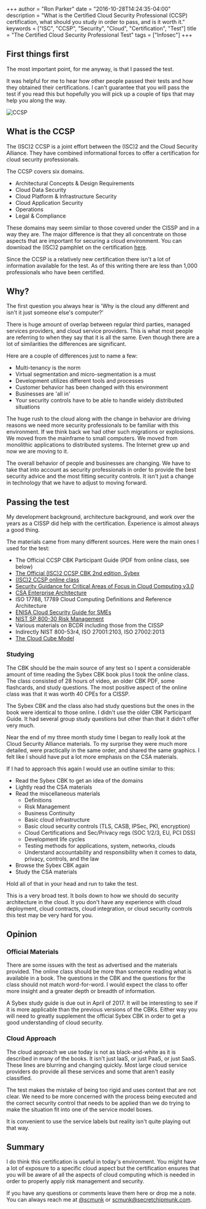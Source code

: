+++
author = "Ron Parker"
date = "2016-10-28T14:24:35-04:00"
description = "What is the Certified Cloud Security Professional (CCSP) certification, what should you study in order to pass, and is it worth it."
keywords = ["ISC", "CCSP", "Security", "Cloud", "Certification", "Test"]
title = "The Certified Cloud Security Professional Test"
tags = ["Infosec"]
+++
## First things first

The most important point, for me anyway, is that I passed the test.

It was helpful for me to hear how other people passed their tests and how they obtained their certifications. I can't guarantee that you will pass the test if you read this but hopefully you will pick up a couple of tips that may help you along the way.  

![CCSP](/images/CCSP.png)

## What is the CCSP

The (ISC)2 CCSP is a joint effort between the (ISC)2 and the Cloud Security Alliance. They have combined informational forces to offer a certification for cloud security professionals.

The CCSP covers six domains.

* Architectural Concepts & Design Requirements
* Cloud Data Security
* Cloud Platform & Infrastructure Security
* Cloud Application Security
* Operations
* Legal & Compliance

These domains may seem similar to those covered under the CISSP and in a way they are. The major difference is that they all concentrate on those aspects that are important for securing a cloud environment. You can download the (ISC)2 pamphlet on the certification [here](http://cert.isc2.org/ccsp-exam-outline-b/).

Since the CCSP is a relatively new certification there isn't a lot of information available for the test. As of this writing there are less than 1,000 professionals who have been certified.

## Why?
The first question you always hear is 'Why is the cloud any different and isn't it just someone else's computer?'

There is huge amount of overlap between regular third parties, managed services providers, and cloud service providers. This is what most people are referring to when they say that it is all the same. Even though there are a lot of similarities the differences are significant.  

Here are a couple of differences just to name a few:

* Multi-tenancy is the norm
* Virtual segmentation and micro-segmentation is a must
* Development utilizes different tools and processes
* Customer behavior has been changed with this environment
* Businesses are 'all in'
* Your security controls have to be able to handle widely distributed situations

The huge rush to the cloud along with the change in behavior are driving reasons we need more security professionals to be familiar with this environment. If we think back we had other such migrations or explosions. We moved from the mainframe to small computers. We moved from monolithic applications to distributed systems. The Internet grew up and now we are moving to it.

The overall behavior of people and businesses are changing. We have to take that into account as security professionals in order to provide the best security advice and the most fitting security controls. It isn't just a change in technology that we have to adjust to moving forward.

## Passing the test

My development background, architecture background, and work over the years as a CISSP did help with the certification. Experience is almost always a good thing.

The materials came from many different sources. Here were the main ones I used for the test:

* The Official CCSP CBK Participant Guide (PDF from online class, see below)
* [The Official (ISC)2 CCSP CBK 2nd edition, Sybex](https://www.amazon.com/Official-ISC-Guide-CCSP-CBK/dp/1119276721)
* [(ISC)2 CCSP online class](https://www.isc2.org/ccsp-training/default.aspx)
* [Security Guidance for Critical Areas of Focus in Cloud Computing v3.0](https://downloads.cloudsecurityalliance.org/assets/research/security-guidance/csaguide.v3.0.pdf)
* [CSA Enterprise Architecture](https://research.cloudsecurityalliance.org/tci/)
* ISO 17788, 17789 Cloud Computing Definitions and Reference Architecture
* [ENISA Cloud Security Guide for SMEs](https://www.enisa.europa.eu/publications/cloud-security-guide-for-smes)
* [NIST SP 800-30 Risk Management](http://nvlpubs.nist.gov/nistpubs/Legacy/SP/nistspecialpublication800-30r1.pdf)
* Various materials on BCDR including those from the CISSP
* Indirectly NIST 800-53r4, ISO 27001:2103, ISO 27002:2013
* [The Cloud Cube Model](https://collaboration.opengroup.org/jericho/cloud_cube_model_v1.0.pdf)

### Studying

The CBK should be the main source of any test so I spent a considerable amount of time reading the Sybex CBK book plus I took the online class. The class consisted of 28 hours of video, an older CBK PDF, some flashcards, and study questions. The most positive aspect of the online class was that it was worth 40 CPEs for a CISSP.

The Sybex CBK and the class also had study questions but the ones in the book were identical to those online. I didn't use the older CBK Participant Guide. It had several group study questions but other than that it didn't offer very much.

Near the end of my three month study time I began to really look at the Cloud Security Alliance materials. To my surprise they were much more detailed, were practically in the same order, and shared the same graphics. I felt like I should have put a lot more emphasis on the CSA materials.

If I had to approach this again I would use an outline similar to this:

* Read the Sybex CBK to get an idea of the domains
* Lightly read the CSA materials
* Read the miscellaneous materials
	* Definitions
	* Risk Management
	* Business Continuity
	* Basic cloud infrastructure
	* Basic cloud security controls (TLS, CASB, IPSec, PKI, encryption)
	* Cloud Certifications and Sec/Privacy regs (SOC 1/2/3, EU, PCI DSS)
	* Development life cycles
	* Testing methods for applications, system, networks, clouds
  * Understand accountability and responsibility when it comes to data, privacy, controls, and the law
* Browse the Sybex CBK again
* Study the CSA materials

Hold all of that in your head and run to take the test.

This is a very broad test. It boils down to how we should do security architecture in the cloud. It you don't have any experience with cloud deployment, cloud contracts, cloud integration, or cloud security controls this test may be very hard for you.

## Opinion

### Official Materials

There are some issues with the test as advertised and the materials provided. The online class should be more than someone reading what is available in a book. The questions in the CBK and the questions for the class should not match word-for-word. I would expect the class to offer more insight and a greater depth or breadth of information.

A Sybex study guide is due out in April of 2017. It will be interesting to see if it is more applicable than the previous versions of the CBKs. Either way you will need to greatly supplement the official Sybex CBK in order to get a good understanding of cloud security.

### Cloud Approach

The cloud approach we use today is not as black-and-white as it is described in many of the books. It isn't just IaaS, or just PaaS, or just SaaS. These lines are blurring and changing quickly. Most large cloud service providers do provide all these services and some that aren't easily classified.

The test makes the mistake of being too rigid and uses context that are not clear. We need to be more concerned with the process being executed and the correct security control that needs to be applied than we do trying to make the situation fit into one of the service model boxes.

It is convenient to use the service labels but reality isn't quite playing out that way.  

## Summary

I do think this certification is useful in today's environment. You might have a lot of exposure to a specific cloud aspect but the certification ensures that you will be aware of all the aspects of cloud computing which is needed in order to properly apply risk management and security.

If you have any questions or comments leave them here or drop me a note. You can always reach me at [@scmunk](http://twitter.com/scmunk) or [scmunk@secretchipmunk.com](mailtto:scmunk@secretchipmunk.com).
